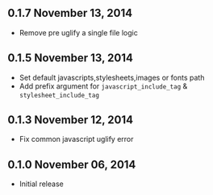 ## 0.1.7 November 13, 2014
* Remove pre uglify a single file logic

## 0.1.5 November 13, 2014
* Set default javascripts,stylesheets,images or fonts path
* Add prefix argument for `javascript_include_tag` & `stylesheet_include_tag`

## 0.1.3 November 12, 2014
* Fix common javascript uglify error

## 0.1.0 November 06, 2014
* Initial release
